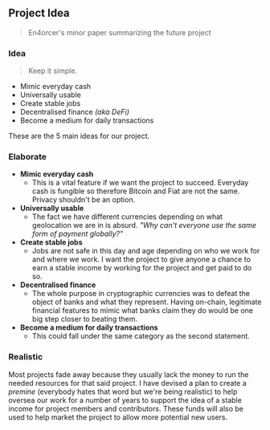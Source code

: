 ## Project Idea
> En4orcer's minor paper summarizing the future project

### Idea
> Keep it simple.

- Mimic everyday cash
- Universally usable
- Create stable jobs
- Decentralised finance *(aka DeFi)*
- Become a medium for daily transactions

These are the 5 main ideas for our project.

### Elaborate

- **Mimic everyday cash**
    - This is a vital feature if we want the project to succeed. Everyday cash is fungible so therefore Bitcoin and Fiat are not the same. Privacy shouldn't be an option.
- **Universally usable**
    - The fact we have different currencies depending on what geolocation we are in is absurd. *"Why can't everyone use the same form of payment globally?"*
- **Create stable jobs**
    - Jobs are not safe in this day and age depending on who we work for and where we work. I want the project to give anyone a chance to earn a stable income by working for the project and get paid to do so.
- **Decentralised finance**
    - The whole purpose in cryptographic currencies was to defeat the object of banks and what they represent. Having on-chain, legitimate financial features to mimic what banks claim they do would be one big step closer to beating them.
- **Become a medium for daily transactions**
    - This could fall under the same category as the second statement.
    
### Realistic

Most projects fade away because they usually lack the money to run the needed resources for that said project. I have devised a plan to create a *premine* (everybody hates that word but we're being realistic) to help oversea our work for a number of years to support the idea of a stable income for project members and contributors. These funds will also be used to help market the project to allow more potential new users.

